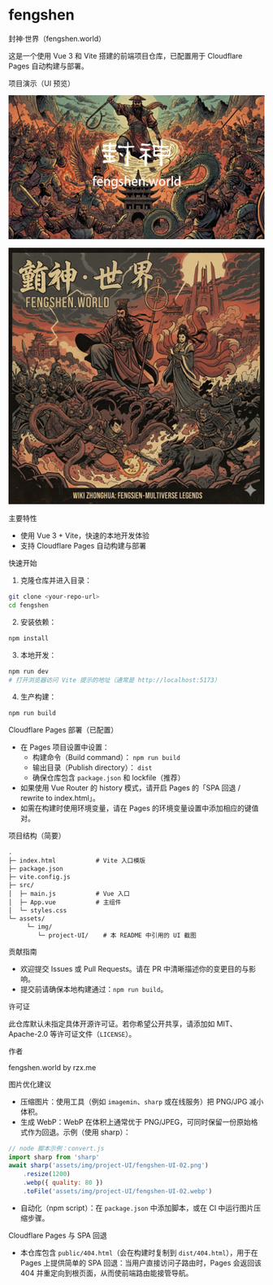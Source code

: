 # fengshen

封神·世界（fengshen.world）

这是一个使用 Vue 3 和 Vite 搭建的前端项目仓库，已配置用于 Cloudflare Pages 自动构建与部署。

项目演示（UI 预览）

![fengshen UI 1](assets/img/compressed/fengshen-UI-01-cut.webp)

![fengshen UI 2](assets/img/compressed/fengshen-UI-02.webp)

主要特性

- 使用 Vue 3 + Vite，快速的本地开发体验
- 支持 Cloudflare Pages 自动构建与部署

快速开始

1. 克隆仓库并进入目录：

```bash
git clone <your-repo-url>
cd fengshen
```

2. 安装依赖：

```bash
npm install
```

3. 本地开发：

```bash
npm run dev
# 打开浏览器访问 Vite 提示的地址（通常是 http://localhost:5173）
```

4. 生产构建：

```bash
npm run build
```

Cloudflare Pages 部署（已配置）

- 在 Pages 项目设置中设置：
	- 构建命令（Build command）： `npm run build`
	- 输出目录（Publish directory）： `dist`
	- 确保仓库包含 `package.json` 和 lockfile（推荐）
- 如果使用 Vue Router 的 history 模式，请开启 Pages 的「SPA 回退 / rewrite to index.html」。
- 如需在构建时使用环境变量，请在 Pages 的环境变量设置中添加相应的键值对。

项目结构（简要）

```
.
├─ index.html           # Vite 入口模版
├─ package.json
├─ vite.config.js
├─ src/
│  ├─ main.js           # Vue 入口
│  ├─ App.vue           # 主组件
│  └─ styles.css
└─ assets/
	 └─ img/
		└─ project-UI/    # 本 README 中引用的 UI 截图
```

贡献指南

- 欢迎提交 Issues 或 Pull Requests。请在 PR 中清晰描述你的变更目的与影响。
- 提交前请确保本地构建通过：`npm run build`。

许可证

此仓库默认未指定具体开源许可证。若你希望公开共享，请添加如 MIT、Apache-2.0 等许可证文件（`LICENSE`）。

作者

fengshen.world by rzx.me

图片优化建议

- 压缩图片：使用工具（例如 `imagemin`、`sharp` 或在线服务）把 PNG/JPG 减小体积。
- 生成 WebP：WebP 在体积上通常优于 PNG/JPEG，可同时保留一份原始格式作为回退。示例（使用 sharp）：

```js
// node 脚本示例：convert.js
import sharp from 'sharp'
await sharp('assets/img/project-UI/fengshen-UI-02.png')
	.resize(1200)
	.webp({ quality: 80 })
	.toFile('assets/img/project-UI/fengshen-UI-02.webp')
```

- 自动化（npm script）：在 `package.json` 中添加脚本，或在 CI 中运行图片压缩步骤。

Cloudflare Pages 与 SPA 回退

- 本仓库包含 `public/404.html`（会在构建时复制到 `dist/404.html`），用于在 Pages 上提供简单的 SPA 回退：当用户直接访问子路由时，Pages 会返回该 404 并重定向到根页面，从而使前端路由能接管导航。

